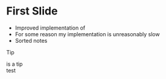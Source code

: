 # First Slide

- Improved implementation of
- For some reason my implementation is unreasonably slow
- Sorted notes

> [!TIP]
>
> is a tip\
> test
